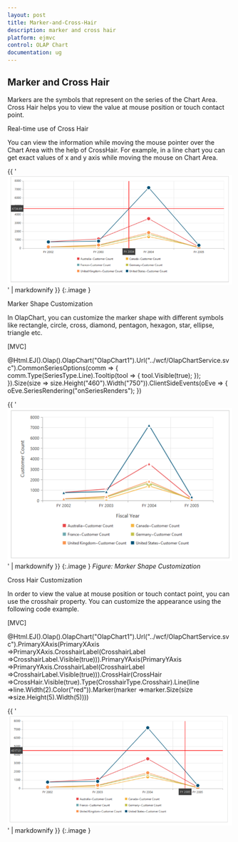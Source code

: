 ```yaml
---
layout: post
title: Marker-and-Cross-Hair
description: marker and cross hair 
platform: ejmvc
control: OLAP Chart
documentation: ug
---
```


## Marker and Cross Hair 

Markers are the symbols that represent on the series of the Chart Area. Cross Hair helps you to view the value at mouse position or touch contact point.

Real-time use of Cross Hair

You can view the information while moving the mouse pointer over the Chart Area with the help of CrossHair. For example, in a line chart you can get exact values of x and y axis while moving the mouse on Chart Area.



{{ '![](Marker-and-Cross-Hair_images/Marker-and-Cross-Hair_img1.png)' | markdownify }}
{:.image }


Marker Shape Customization 

In OlapChart, you can customize the marker shape with different symbols like rectangle, circle, cross, diamond, pentagon, hexagon, star, ellipse, triangle etc.



[MVC]

@Html.EJ().Olap().OlapChart("OlapChart1").Url("../wcf/OlapChartService.svc").CommonSeriesOptions(comm => { comm.Type(SeriesType.Line).Tooltip(tool => { tool.Visible(true); }); }).Size(size => size.Height("460").Width("750")).ClientSideEvents(oEve => { oEve.SeriesRendering("onSeriesRenders"); })



<script type="text/javascript">

function onSeriesRenders(args) {

   for (var seriescount = 0; seriescount < this.model.series.length; seriescount++)

       this.model.series[seriescount].marker.shape = "Triangle";

}

</script>





{{ '![C:/Users/Tamilarasu .M/Pictures/document/Chart/markershape.png](Marker-and-Cross-Hair_images/Marker-and-Cross-Hair_img2.png)' | markdownify }}
{:.image }
_Figure: Marker Shape Customization_

Cross Hair Customization 

In order to view the value at mouse position or touch contact point, you can use the crosshair property. You can customize the appearance using the following code example. 

[MVC]

@Html.EJ().Olap().OlapChart("OlapChart1").Url("../wcf/OlapChartService.svc").PrimaryXAxis(PrimaryXAxis =>PrimaryXAxis.CrosshairLabel(CrosshairLabel =>CrosshairLabel.Visible(true))).PrimaryYAxis(PrimaryYAxis =>PrimaryYAxis.CrosshairLabel(CrosshairLabel =>CrosshairLabel.Visible(true))).CrossHair(CrossHair =>CrossHair.Visible(true).Type(CrosshairType.Crosshair).Line(line =>line.Width(2).Color("red")).Marker(marker =>marker.Size(size =>size.Height(5).Width(5))))



{{ '![](Marker-and-Cross-Hair_images/Marker-and-Cross-Hair_img3.png)' | markdownify }}
{:.image }


